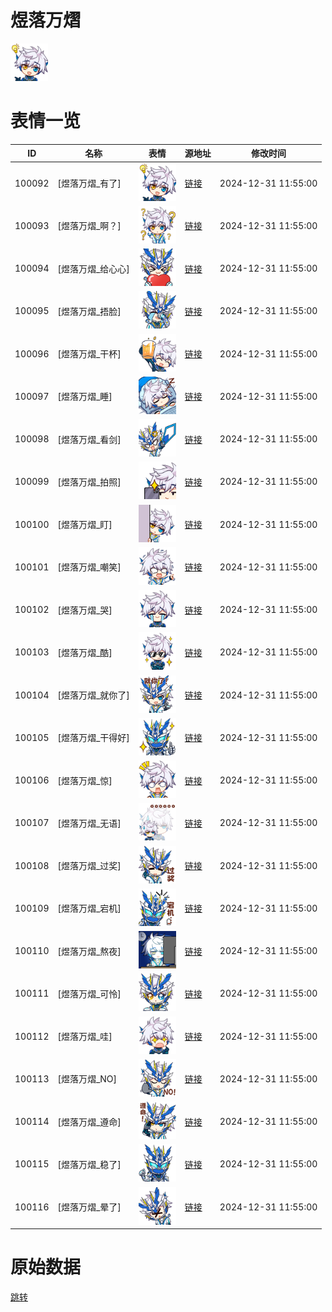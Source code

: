 # 煜落万熠

<img src="./cover.png" height="60" alt="cover" />

# 表情一览

|ID|名称|表情|源地址|修改时间|
|----|----|----|----|----|
|100092|[煜落万熠_有了]|<img src="./pic/100092_%5B煜落万熠_有了%5D.png" height="60" alt="有了"/>|[链接](https://i0.hdslb.com/bfs/garb/8cea12716fd1508ce81bf28b863512df92b3a0d8.png)|2024-12-31 11:55:00|
|100093|[煜落万熠_啊？]|<img src="./pic/100093_%5B煜落万熠_啊？%5D.png" height="60" alt="啊？"/>|[链接](https://i0.hdslb.com/bfs/garb/7447ccbfa4671a4b04b093c210cc93206531456d.png)|2024-12-31 11:55:00|
|100094|[煜落万熠_给心心]|<img src="./pic/100094_%5B煜落万熠_给心心%5D.png" height="60" alt="给心心"/>|[链接](https://i0.hdslb.com/bfs/garb/50fb70896ec15cc42e9a0c6fa69f0c14a52151f3.png)|2024-12-31 11:55:00|
|100095|[煜落万熠_捂脸]|<img src="./pic/100095_%5B煜落万熠_捂脸%5D.png" height="60" alt="捂脸"/>|[链接](https://i0.hdslb.com/bfs/garb/84ebdb57ea0a7c8645da9bb124685d5ca8ac6032.png)|2024-12-31 11:55:00|
|100096|[煜落万熠_干杯]|<img src="./pic/100096_%5B煜落万熠_干杯%5D.png" height="60" alt="干杯"/>|[链接](https://i0.hdslb.com/bfs/garb/35e3687b8f86189f028786db87e81973f3f82b4b.png)|2024-12-31 11:55:00|
|100097|[煜落万熠_睡]|<img src="./pic/100097_%5B煜落万熠_睡%5D.png" height="60" alt="睡"/>|[链接](https://i0.hdslb.com/bfs/garb/8bd40d5809e6bc8f38ac845cd23e9bf08e927969.png)|2024-12-31 11:55:00|
|100098|[煜落万熠_看剑]|<img src="./pic/100098_%5B煜落万熠_看剑%5D.png" height="60" alt="看剑"/>|[链接](https://i0.hdslb.com/bfs/garb/15afbbb6f33b3adfc4185448535ac82bb91c5ad2.png)|2024-12-31 11:55:00|
|100099|[煜落万熠_拍照]|<img src="./pic/100099_%5B煜落万熠_拍照%5D.png" height="60" alt="拍照"/>|[链接](https://i0.hdslb.com/bfs/garb/f21f449a9eab385d382723f3c7ebf98a6e630acd.png)|2024-12-31 11:55:00|
|100100|[煜落万熠_盯]|<img src="./pic/100100_%5B煜落万熠_盯%5D.png" height="60" alt="盯"/>|[链接](https://i0.hdslb.com/bfs/garb/0d4c4142ada64e384cfa3a8cfde47ba2ee104dc5.png)|2024-12-31 11:55:00|
|100101|[煜落万熠_嘲笑]|<img src="./pic/100101_%5B煜落万熠_嘲笑%5D.png" height="60" alt="嘲笑"/>|[链接](https://i0.hdslb.com/bfs/garb/6ec2111573f56767c390012188d97a94796ef9f1.png)|2024-12-31 11:55:00|
|100102|[煜落万熠_哭]|<img src="./pic/100102_%5B煜落万熠_哭%5D.png" height="60" alt="哭"/>|[链接](https://i0.hdslb.com/bfs/garb/610753d59c7d11d8099c0e6430e99e2b97a66156.png)|2024-12-31 11:55:00|
|100103|[煜落万熠_酷]|<img src="./pic/100103_%5B煜落万熠_酷%5D.png" height="60" alt="酷"/>|[链接](https://i0.hdslb.com/bfs/garb/d3c78145d9da605628caac03b08702e9dad29863.png)|2024-12-31 11:55:00|
|100104|[煜落万熠_就你了]|<img src="./pic/100104_%5B煜落万熠_就你了%5D.png" height="60" alt="就你了"/>|[链接](https://i0.hdslb.com/bfs/garb/5df9d946d219dd2a88ce569b827d0174e43d5a3b.png)|2024-12-31 11:55:00|
|100105|[煜落万熠_干得好]|<img src="./pic/100105_%5B煜落万熠_干得好%5D.png" height="60" alt="干得好"/>|[链接](https://i0.hdslb.com/bfs/garb/10ec1314fcf155c2260145bcb84a02448127aa98.png)|2024-12-31 11:55:00|
|100106|[煜落万熠_惊]|<img src="./pic/100106_%5B煜落万熠_惊%5D.png" height="60" alt="惊"/>|[链接](https://i0.hdslb.com/bfs/garb/71f2a5cc040bc7dd68a9df5c043c66def11325a2.png)|2024-12-31 11:55:00|
|100107|[煜落万熠_无语]|<img src="./pic/100107_%5B煜落万熠_无语%5D.png" height="60" alt="无语"/>|[链接](https://i0.hdslb.com/bfs/garb/ac77b678828322471fb755c247327d12d289de01.png)|2024-12-31 11:55:00|
|100108|[煜落万熠_过奖]|<img src="./pic/100108_%5B煜落万熠_过奖%5D.png" height="60" alt="过奖"/>|[链接](https://i0.hdslb.com/bfs/garb/aecd5dc8eee9cf7f9b33d23136b8337c63c3e313.png)|2024-12-31 11:55:00|
|100109|[煜落万熠_宕机]|<img src="./pic/100109_%5B煜落万熠_宕机%5D.png" height="60" alt="宕机"/>|[链接](https://i0.hdslb.com/bfs/garb/0d17136e1af70dfea5565fb70d8d9d25298b37f4.png)|2024-12-31 11:55:00|
|100110|[煜落万熠_熬夜]|<img src="./pic/100110_%5B煜落万熠_熬夜%5D.png" height="60" alt="熬夜"/>|[链接](https://i0.hdslb.com/bfs/garb/1b235f08193aa14168aa537fc3483395f90605a2.png)|2024-12-31 11:55:00|
|100111|[煜落万熠_可怜]|<img src="./pic/100111_%5B煜落万熠_可怜%5D.png" height="60" alt="可怜"/>|[链接](https://i0.hdslb.com/bfs/garb/b2f7073b6c863607c44b0445f5f9f11acf3b264e.png)|2024-12-31 11:55:00|
|100112|[煜落万熠_哇]|<img src="./pic/100112_%5B煜落万熠_哇%5D.png" height="60" alt="哇"/>|[链接](https://i0.hdslb.com/bfs/garb/8c31b0a80c1dfd640da666ceeaef40882133b2dc.png)|2024-12-31 11:55:00|
|100113|[煜落万熠_NO]|<img src="./pic/100113_%5B煜落万熠_NO%5D.png" height="60" alt="NO"/>|[链接](https://i0.hdslb.com/bfs/garb/02b4f5f4412deef153671f5b5945f7d65abe8d06.png)|2024-12-31 11:55:00|
|100114|[煜落万熠_遵命]|<img src="./pic/100114_%5B煜落万熠_遵命%5D.png" height="60" alt="遵命"/>|[链接](https://i0.hdslb.com/bfs/garb/0f7497f1677c7c6133a1805d8e70c0a3fefde4e4.png)|2024-12-31 11:55:00|
|100115|[煜落万熠_稳了]|<img src="./pic/100115_%5B煜落万熠_稳了%5D.png" height="60" alt="稳了"/>|[链接](https://i0.hdslb.com/bfs/garb/83a14f388899600037c1a66f46a55889a5498f4a.png)|2024-12-31 11:55:00|
|100116|[煜落万熠_晕了]|<img src="./pic/100116_%5B煜落万熠_晕了%5D.png" height="60" alt="晕了"/>|[链接](https://i0.hdslb.com/bfs/garb/64fac92d30c0f5b21fd82c49c209f0151912c210.png)|2024-12-31 11:55:00|

# 原始数据

[跳转](./raw.json)

